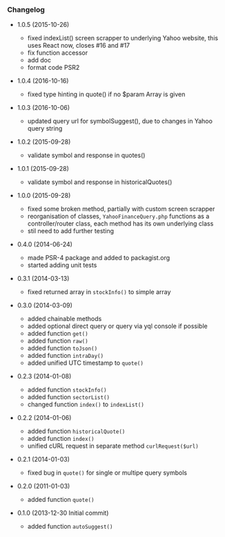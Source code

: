 ### Changelog

- 1.0.5 (2015-10-26)
    * fixed indexList() screen scrapper to underlying Yahoo website, this uses React now, closes #16 and #17
    * fix function accessor
    * add doc
    * format code PSR2

- 1.0.4 (2016-10-16)
    * fixed type hinting in quote() if no $param Array is given 

- 1.0.3 (2016-10-06)
    * updated query url for symbolSuggest(), due to changes in Yahoo query string

- 1.0.2 (2015-09-28)
    * validate symbol and response in quotes() 

- 1.0.1 (2015-09-28)
    * validate symbol and response in historicalQuotes()
 
- 1.0.0 (2015-09-28)
    * fixed some broken method, partially with custom screen scrapper
    * reorganisation of classes, `YahooFinanceQuery.php` functions as a controller/router class, each method has its own underlying class
    * stil need to add further testing

- 0.4.0 (2014-06-24)

    * made PSR-4 package and added to packagist.org
    * started adding unit tests

- 0.3.1 (2014-03-13)

    * fixed returned array in `stockInfo()` to simple array

- 0.3.0 (2014-03-09)

    * added chainable methods
    * added optional direct query or query via yql console if possible
    * added function `get()`
    * added function `raw()`
    * added function `toJson()`
    * added function `intraDay()`
    * added unified UTC timestamp to `quote()`

- 0.2.3 (2014-01-08)

    * added function `stockInfo()`
    * added function `sectorList()`
    * changed function `index()` to `indexList()`

- 0.2.2 (2014-01-06)

    * added function `historicalQuote()`
    * added function `index()`
    * unified cURL request in separate method `curlRequest($url)`

- 0.2.1 (2014-01-03)

    * fixed bug in `quote()` for single or multipe query symbols

- 0.2.0 (2011-01-03)

    * added function `quote()`

- 0.1.0 (2013-12-30 Initial commit)

    * added function `autoSuggest()`
